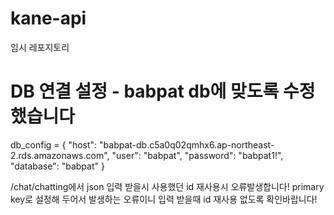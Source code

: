 # kane-api
임시 레포지토리

# DB 연결 설정 - babpat db에 맞도록 수정했습니다
db_config = {
    "host": "babpat-db.c5a0q02qmhx6.ap-northeast-2.rds.amazonaws.com",
    "user": "babpat",
    "password": "babpat1!",
    "database": "babpat"
}

/chat/chatting에서 json 입력 받을시 사용했던 id 재사용시 오류발생합니다!
primary key로 설정해 두어서 발생하는 오류이니 입력 받을때 id 재사용 없도록 확인바랍니다!
